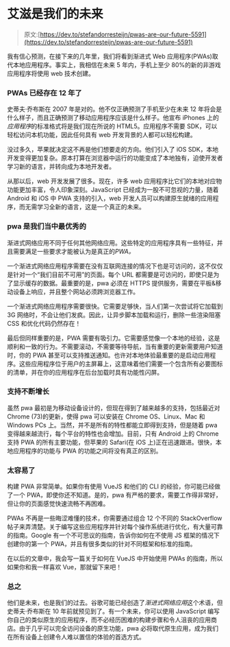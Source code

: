 # 艾滋是我们的未来

> 原文:[https://dev.to/stefandorresteijn/pwas-are-our-future-5591](https://dev.to/stefandorresteijn/pwas-are-our-future-5591)

我有信心预测，在接下来的几年里，我们将看到渐进式 Web 应用程序(PWAs)取代本地应用程序。事实上，我相信在未来 5 年内，手机上至少 80%的新的非游戏应用程序将使用 web 技术创建。

### [](#pwas-have-been-around-for-12-years)PWAs 已经存在 12 年了

史蒂夫·乔布斯在 2007 年是对的。他不仅正确预测了手机至少在未来 12 年将会是什么样子，而且正确预测了移动应用程序应该是什么样子。他宣布 iPhones 上的*应用程序*的标准格式将是我们现在所说的 HTML5。应用程序不需要 SDK，可以轻松访问本机功能，因此任何具有 web 开发背景的人都可以轻松构建。

没过多久，苹果就决定这不再是他们想要走的方向。他们引入了 iOS SDK，本地开发变得更加复杂。原本打算在浏览器中运行的功能变成了本地独有，迫使开发者学习新的语言，并转向成为本地开发者。

从那以后，web 开发发展了很多。现在，许多 web 应用程序比它们的本地对应物功能更加丰富，令人印象深刻。JavaScript 已经成为一股不可忽视的力量，随着 Android 和 iOS 中 PWA 支持的引入，web 开发人员可以构建原生就绪的应用程序，而无需学习全新的语言，这是一个真正的未来。

### pwa 是我们当中最优秀的

渐进式网络应用不同于任何其他网络应用。这些特定的应用程序具有一些特征，并且需要满足一些要求才能被认为是真正的*PWA。*

一个渐进式网络应用程序需要在没有互联网连接的情况下也是可访问的，这不仅仅是针对一个“我们目前不可用”的页面。每个 URL 都需要是可访问的，即使只是为了显示缓存的数据。最重要的是，pwa 必须在 HTTPS 提供服务，需要在平板&移动设备上响应，并且整个网站必须跨浏览器工作。

一个渐进式网络应用程序需要很快。它需要足够快，当人们第一次尝试将它加载到 3G 网络时，不会让他们发疯。因此，让异步脚本加载和运行，删除一些渲染阻塞 CSS 和优化代码仍然存在！

最后但同样重要的是，PWA 需要有吸引力。它需要感觉像一个本地的经验，这是顺利和一致的行为。不需要滚动，不需要等待导航，当有重要的更新需要用户知道时，你的 PWA 甚至可以支持推送通知。也许对本地体验最重要的是启动应用程序。这些应用程序位于用户的主屏幕上，这意味着他们需要一个包含所有必要图标的清单，并在你的应用程序在后台加载时具有功能性闪屏。

### [](#support-is-growing)支持不断增长

虽然 pwa 最初是为移动设备设计的，但现在得到了越来越多的支持，包括最近对 Chrome (73)的更新，使得 pwa 可以安装在 Chrome OS、Linux、Mac 和 Windows PCs 上。当然，并不是所有的特性都能立即得到支持，但是随着 pwa 变得越来越流行，每个平台的特性也会增加。目前，只有 Android 上的 Chrome 支持 PWA 的所有主要功能，但苹果的 Safari(在 iOS 上)正在迅速跟进。很快，本地应用程序的功能与 PWA 的功能之间将没有真正的区别。

### [](#its-so-easy)太容易了

构建 PWA 非常简单。如果你有使用 VueJS 和他们的 CLI 的经验，你可能已经做了一个 PWA，即使你还不知道。是的，pwa 有严格的要求，需要工作得非常好，但让你的页面感觉快速流畅不再困难。

PWAs 不再是一些晦涩难懂的技术，你需要通过组合 12 个不同的 StackOverflow 帖子来弄清楚。关于编写这些应用程序并针对每个操作系统进行优化，有大量可靠的指南。Google 有一个不可思议的指南，告诉你如何在不使用 JS 框架的情况下创建你的第一个 PWA，并且有很多类似的针对不同框架和标准的指南。

在以后的文章中，我会写一篇关于如何在 VueJS 中开始使用 PWAs 的指南，所以如果你和我一样喜欢 Vue，那就留下来吧！

### [](#in-conclusion)总之

他们是未来，也是我们的过去。谷歌可能已经创造了*渐进式网络应用*这个术语，但史蒂夫·乔布斯在 10 年前就预见到了。有一个未来，你可以使用 JavaScript 编写你自己的类似原生的应用程序，而不必经历困难的构建步骤和令人沮丧的应用商店。由于几乎可以完全访问设备的原生功能，pwa 必将取代原生应用，成为我们在所有设备上创建令人难以置信的体验的首选方式。
